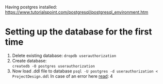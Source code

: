 Having postgres installed: https://www.tutorialspoint.com/postgresql/postgresql_environment.htm


# Setting up the database for the first time
1. Delete existing database:
```dropdb userauthorization```
2. Create database:  
```createdb -O postgres userauthorization```
3. Now load .ddl file to database
`psql -U postgres -d userauthorization < ProjectDesign.ddl`
In case of an error here [read](https://stackoverflow.com/questions/69676009/psql-error-connection-to-server-on-socket-var-run-postgresql-s-pgsql-5432):
4